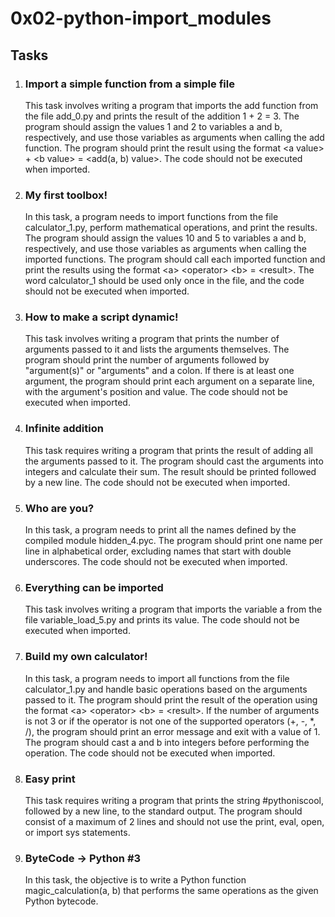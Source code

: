 <!DOCTYPE html>
<html>
<head>
  <title>0x02-python-import_modules</title>
</head>
<body>
  <h1>0x02-python-import_modules</h1>
  <h2>Tasks</h2>
  <ol>
    <li>
      <h3>Import a simple function from a simple file</h3>
      <p>
        This task involves writing a program that imports the add function from the file add_0.py and prints the result of the addition 1 + 2 = 3. The program should assign the values 1 and 2 to variables a and b, respectively, and use those variables as arguments when calling the add function. The program should print the result using the format &lt;a value&gt; + &lt;b value&gt; = &lt;add(a, b) value&gt;. The code should not be executed when imported.
      </p>
    </li>
    <li>
      <h3>My first toolbox!</h3>
      <p>
        In this task, a program needs to import functions from the file calculator_1.py, perform mathematical operations, and print the results. The program should assign the values 10 and 5 to variables a and b, respectively, and use those variables as arguments when calling the imported functions. The program should call each imported function and print the results using the format &lt;a&gt; &lt;operator&gt; &lt;b&gt; = &lt;result&gt;. The word calculator_1 should be used only once in the file, and the code should not be executed when imported.
      </p>
    </li>
    <li>
      <h3>How to make a script dynamic!</h3>
      <p>
        This task involves writing a program that prints the number of arguments passed to it and lists the arguments themselves. The program should print the number of arguments followed by "argument(s)" or "arguments" and a colon. If there is at least one argument, the program should print each argument on a separate line, with the argument's position and value. The code should not be executed when imported.
      </p>
    </li>
    <li>
      <h3>Infinite addition</h3>
      <p>
        This task requires writing a program that prints the result of adding all the arguments passed to it. The program should cast the arguments into integers and calculate their sum. The result should be printed followed by a new line. The code should not be executed when imported.
      </p>
    </li>
    <li>
      <h3>Who are you?</h3>
      <p>
        In this task, a program needs to print all the names defined by the compiled module hidden_4.pyc. The program should print one name per line in alphabetical order, excluding names that start with double underscores. The code should not be executed when imported.
      </p>
    </li>
    <li>
      <h3>Everything can be imported</h3>
      <p>
        This task involves writing a program that imports the variable a from the file variable_load_5.py and prints its value. The code should not be executed when imported.
      </p>
    </li>
    <li>
      <h3>Build my own calculator!</h3>
      <p>
        In this task, a program needs to import all functions from the file calculator_1.py and handle basic operations based on the arguments passed to it. The program should print the result of the operation using the format &lt;a&gt; &lt;operator&gt; &lt;b&gt; = &lt;result&gt;. If the number of arguments is not 3 or if the operator is not one of the supported operators (+, -, *, /), the program should print an error message and exit with a value of 1. The program should cast a and b into integers before performing the operation. The code should not be executed when imported.
      </p>
    </li>
    <li>
      <h3>Easy print</h3>
      <p>
        This task requires writing a program that prints the string #pythoniscool, followed by a new line, to the standard output. The program should consist of a maximum of 2 lines and should not use the print, eval, open, or import sys statements.
      </p>
    </li>
    <li>
      <h3>ByteCode -&gt; Python #3</h3>
      <p>
        In this task, the objective is to write a Python function magic_calculation(a, b) that performs the same operations as the given Python bytecode.
      </p>
    </li>
  </ol>
</body>
</html>

